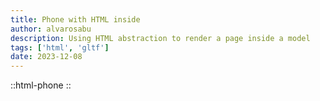 ```yaml
---
title: Phone with HTML inside
author: alvarosabu
description: Using HTML abstraction to render a page inside a model
tags: ['html', 'gltf']
date: 2023-12-08
---
```


::html-phone
::